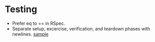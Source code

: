 # Testing

* Prefer eq to == in RSpec.
* Separate setup, excercise, verification, and teardown phases with newlines. [sample]()
